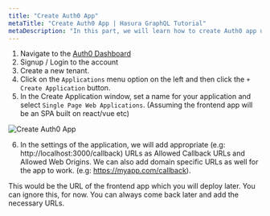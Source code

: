```yaml
---
title: "Create Auth0 App"
metaTitle: "Create Auth0 App | Hasura GraphQL Tutorial"
metaDescription: "In this part, we will learn how to create Auth0 app using the dashboard for a Single Page Web Application."
---
```




1. Navigate to the [Auth0 Dashboard](https://manage.auth0.com/)
2. Signup / Login to the account
3. Create a new tenant.
4. Click on the `Applications` menu option on the left and then click the `+ Create Application` button.
5. In the Create Application window, set a name for your application and select `Single Page Web Applications`. (Assuming the frontend app will be an SPA built on react/vue etc)

![Create Auth0 App](https://graphql-engine-cdn.hasura.io/learn-hasura/assets/graphql-hasura/create-auth0-app.png)

6. In the settings of the application, we will add appropriate (e.g: http://localhost:3000/callback) URLs as Allowed Callback URLs and Allowed Web Origins. We can also add domain specific URLs as well for the app to work. (e.g: https://myapp.com/callback). 

This would be the URL of the frontend app which you will deploy later. You can ignore this, for now. You can always come back later and add the necessary URLs.

